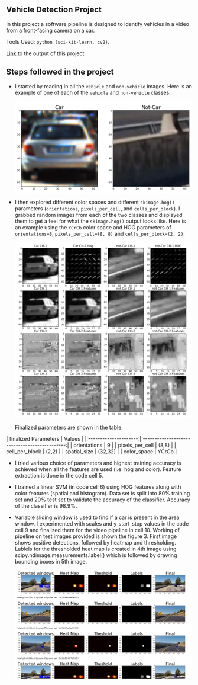 ## Vehicle Detection Project

In this project a software pipeline is designed to identify vehicles in a video from a front-facing camera on a car.

Tools Used: `python (sci-kit-learn, cv2)`.

[Link](https://youtu.be/ydAGYtD5oaU) to the output of this project.

[//]: # (Image References)

[image1]: ./examples/car_not_car.png "Visualization of images"
[image2]: ./examples/HOG_example.jpg "Hog features"
[image3]: ./examples/pipeline.jpg "Pipeline"

## Steps followed in the project

* I started by reading in all the `vehicle` and `non-vehicle` images.  Here is an example of one of each of the `vehicle` and `non-vehicle` classes:

  ![alt text][image1]

* I then explored different color spaces and different `skimage.hog()` parameters (`orientations`, `pixels_per_cell`, and `cells_per_block`).  I grabbed random images from each of the two classes and displayed them to get a feel for what the `skimage.hog()` output looks like. Here is an example using the `YCrCb` color space and HOG parameters of `orientations=8`, `pixels_per_cell=(8, 8)` and `cells_per_block=(2, 2)`:

  ![alt text][image2]

  Finalized parameters are shown in the table:

| finalized Parameters         		|     Values	        					|
        |:---------------------:|:---------------------------------------------:|
        | orientations         		| 9  							|
        | pixels_per_cell      	| (8,8)	|
        | cell_per_block					|		(2,2)										|
        | spatial_size	      	| (32,32)			|
        | color_space      	| YCrCb 	|

* I tried various choice of parameters and highest training accuracy is achieved when all the features are used (i.e. hog and color). Feature extraction is done in the code cell 5.

* I trained a linear SVM (in code cell 6) using HOG features along with color features (spatial and histogram). Data set is split into 80% training set and 20% test set to validate the accuracy of the classifier. Accuracy of the classifier is 98.9%.

* Variable sliding window is used to find if a car is present in the area window. I experimented with scales and y_start_stop values in the code cell 9 and finalized them for the video pipeline in cell 10. Working of pipeline on test images provided is shown the figure 3. First image shows positive detections, followed by heatmap and thresholding. Lablels for the thresholded heat map is created in 4th image using scipy.ndimage.measurements.label() which is followed by drawing bounding boxes in 5th image.

  ![alt text][image3]
